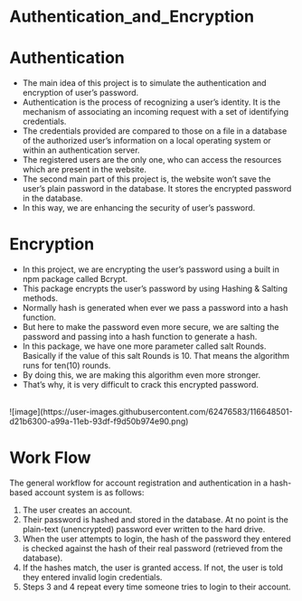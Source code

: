 # Authentication_and_Encryption

# Authentication

<ul>
<li>The main idea of this project is to simulate the authentication and encryption of user’s password.</li>
<li>Authentication is the process of recognizing a user’s identity. It is the mechanism of associating an incoming request with a set of identifying credentials. </li>
<li>The credentials provided are compared to those on a file in a database of the authorized user’s information on a local operating system or within an authentication server.</li>
<li>The registered users are the only one, who can access the resources which are present in the website.</li>
<li>The second main part of this project is, the website won’t save the user’s plain password in the database. It stores the encrypted password in the database.</li>
<li>In this way, we are enhancing the security of user’s password.</li>
</ul>

# Encryption

<ul>
<li>In this project, we are encrypting the user’s password using a built in npm package called Bcrypt.</li>
<li>This package encrypts the user’s password by using Hashing & Salting methods.</li>
<li>Normally hash is generated when ever we pass a password into a hash function.</li>
<li>But here to make the password even more secure, we are salting the password and passing into a hash function to generate a hash.</li>
<li>In this package, we have one more parameter called salt Rounds. Basically if the value of this salt Rounds is 10. That means the algorithm runs for ten(10) rounds.</li>
<li>By doing this, we are making this algorithm even more stronger.</li>
<li>That’s why, it is very difficult to crack this encrypted password.</li>
</ul>
<br>
![image](https://user-images.githubusercontent.com/62476583/116648501-d21b6300-a99a-11eb-93df-f9d50b974e90.png)
<br>

# Work Flow

The general workflow for account registration and authentication in a hash-based account system is as follows:<br>
<ol>
  <li>The user creates an account.</li>
  <li>Their password is hashed and stored in the database. At no point is the plain-text (unencrypted) password ever written to the hard drive.</li>
  <li>When the user attempts to login, the hash of the password they entered is checked against the hash of their real password (retrieved from the database).</li>
  <li>If the hashes match, the user is granted access. If not, the user is told they entered invalid login credentials.</li>
  <li>Steps 3 and 4 repeat every time someone tries to login to their account.</li>
</ol>
